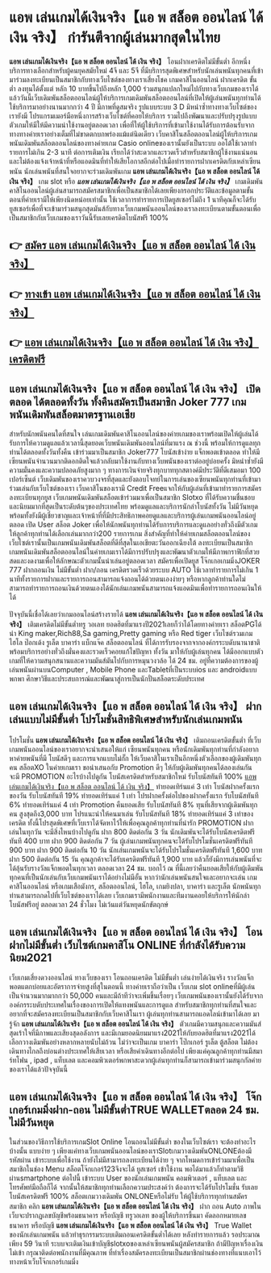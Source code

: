 # แอพ เล่นเกมได้เงินจริง【แอ พ สล็อต ออนไลน์ ได้ เงิน จริง】  กำรันตีจากผู้เล่นมากสุดในไทย 

**แอพ เล่นเกมได้เงินจริง【แอ พ สล็อต ออนไลน์ ได้ เงิน จริง】** โอนฝากเครดิตไม่มีขั้นต่ำ  อีกหนึ่งบริการทางเลือกสำหรับผู้คนยุคสมัยใหม่ 4จี และ 5จี ที่มีบริการสุดพิเศษสำหรับนักเล่นพนันทุกคนที่เข้ามาร่วมลงทะเบียนเป็นสมาชิกกับทางเว็บไซต์ของทางเราเสี่ยงโชค เกมคาสิโนออนไลน์ ฝากเครดิต ขั้นต่ำ ลงทุนได้ตั้งแต่ หลัก 10 บาทขึ้นไปถึงหลัก 1,000 ร่วมสนุกแปลกใหม่ไปกับทางเว็บเกมของเราได้แล้ววันนี้เว็บเดิมพันสล็อตออนไลน์ผู้ให้บริการเกมเดิมพันสล็อตออนไลน์ที่เปิดให้ผู้เล่นพนันทุกท่านได้ใช้บริการมาอย่างนานมากกว่า 4 ปี มีภาพที่ดูสมจริง รูปแบบระบบ 3 D
มิหนำซ้ำทางทางเว็บไซต์ของเรายังมี โปรแกรมเมอร์มือหนึ่งการสร้างเว็บไซต์ที่คอยให้บริการ  รวมไปถึงพัฒนาและปรับปรุงรูปแบบตัวเกมให้มีให้มีความน่าใช้งานอยู่ตลอดเวลา เพื่อที่ให้ผู้ใช้บริการที่เข้ามาใช้งานได้รับการต้อนรับจากทางทางค่ายเราอย่างเต็มที่ไม่ขาดตกบกพร่องแม้แต่นิดเดียว เว็บคาสิโนสล็อตออนไลน์ผู้ให้บริการเกมพนันเดิมพันสล็อตออนไลน์ของทางค่ายเกม Casio onlineของเรานั้นยังเป็นระบบ ออโต้ใช้เวลาทำรายการไม่เกิน 2-3 นาที ต่อการเติมเงิน เรียกได้ว่าสะดวกและรวดเร็วสำหรับสมาชิกผู้ใช้งานแน่นอนและไม่ต้องแจ้งเจ้าหน้าที่หรือแอดมินที่ทำให้เสียโอกาสอีกต่อไปเมื่อทำรายการฝากเครดิตกับเหล่าเซียนพนัน
นักเล่นพนันที่สนใจอยากจะร่วมเดิมพันเกม **แอพ เล่นเกมได้เงินจริง【แอ พ สล็อต ออนไลน์ ได้ เงิน จริง】** เกม slot  หรือ ***แอพ เล่นเกมได้เงินจริง【แอ พ สล็อต ออนไลน์ ได้ เงิน จริง】*** เกมเดิมพันคาสิโนออนไลน์ผู้เล่นสามารถสมัครสมาชิกเพื่อเป็นสมาชิกได้เลยเพียงกรอกประวัติและข้อมูลตามขั้นตอนที่ค่ายเรามีให้เพียงนิดหน่อยเท่านั้น ใช้เวลาการทำรายการเปิดยูสเซอร์ไม่ถึง 1 นาทีคุณก็จะได้รับยูสเซอร์เพื่อที่จะเข้ามาร่วมสนุกสุดมันส์กับทางเว็บเกมพนันออนไลน์ของเราลงทะเบียนตามขั้นตอนเพื่อเป็นสมาชิกกับเว็บเกมของเราวันนี้รับเลยเครดิตโบนัสฟรี 100%

## 👉 [สมัคร แอพ เล่นเกมได้เงินจริง【แอ พ สล็อต ออนไลน์ ได้ เงิน จริง】](https://archa888.com/)
## 👉 [ทางเข้า แอพ เล่นเกมได้เงินจริง【แอ พ สล็อต ออนไลน์ ได้ เงิน จริง】](https://archa888.com/)
## 👉 [แอพ เล่นเกมได้เงินจริง【แอ พ สล็อต ออนไลน์ ได้ เงิน จริง】 เครดิตฟรี](https://archa888.com/)

## แอพ เล่นเกมได้เงินจริง【แอ พ สล็อต ออนไลน์ ได้ เงิน จริง】 เปิดตลอด ได้ตลอดทั้งวัน ทั้งคืนสมัครเป็นสมาชิก Joker 777 เกมพนันเดิมพันสล็อตมาตรฐานเอเชีย

สำหรับนักพนันคนใดที่สนใจ เล่นเกมเดิมพันคาสิโนออนไลน์ของค่ายเกมของเราพร้อมเปิดให้ผู้เล่นได้รับการให้ความดูแลแล้วเวลานี้สุดยอดเว็บพนันเดิมพันออนไลน์ที่มาแรง ณ ช่วงนี้ พร้อมให้การดูแลทุกท่านได้ตลอดทั้งวันทั้งคืน เข้าร่วมมาเป็นสมาชิก Joker777 โบนัสเข้าง่าย แจ็กพอตเข้าตลอด ทำให้มีเซียนพนันจำนวนมากติดอกติดใจแล้วกลับมาใช้งานกับทางเว็บพนันของเราต่ออยู่บ่อยครั้ง มิหนำซ้ำยังมีความมั่นคงและความปลอดภัยสูงมาก ๆ ทางการเงินจ่ายจริงทุกบาททุกสตางค์มีประวัติที่ดีเสมอมา 100 เปอร์เซ็นต์ เว็บเดิมพันของเราควบวงจรที่สุดและยังตอบโจทย์ในการเล่นของเซียนพนันทุกท่านที่เข้ามาร่วมเล่นกับเว็บไซต์ของเรา
เว็บคาสิโนของเรามี Credit Freeแจกให้กับผู้เล่นที่เข้ามาทำรายการสมัครลงทะเบียนทุกยูส เว็บเกมพนันเดิมพันสล็อตเข้าร่วมมาเพื่อเป็นสมาชิก Slotxo ที่ได้รับความชื่นชอบและนิยมมากที่สุดเป็นระดับต้นๆของประเทศไทย พร้อมดูแลและบริการนักล่าโบนัสทั้งวัน ไม่มีวันหยุดพร้อมทั้งยังมีผู้เชี่ยวชาญและเจ้าหน้าที่ที่มีประสิทธิภาพคอยดูแลและบริการผู้เล่นเกมพนันออนไลน์อยู่ตลอด เปิด User สล็อต Joker เพื่อให้นักพนันทุกท่านได้รับการบริการและดูแลอย่างทั่วถึงมีตัวเกมให้ลูกค้าทุกท่านได้เลือกเล่นมากกว่า200 รายการเกม
สิ่งสำคัญที่ทำให้ค่ายเกมสล็อตออนไลน์ของเว็บไซต์เรานั้นเป็นเกมพนันเดิมพันสล็อตที่ดีที่สุดในเอเชียตะวันออกเฉียงใต้ ลงทะเบียนเป็นสมาชิก  เกมพนันเดิมพันสล็อตออนไลน์ในค่ายเกมเราได้มีการปรับปรุงและพัฒนาตัวเกมให้มีภาพกราฟิกที่สวยสดและงดงามเพื่อให้ลักษณะตัวเกมนั้นน่าเล่นอยู่ตลอดเวลา สมัครเพื่อเปิดยูส โจ๊กเกอเกมมิ่งJOKER 777 ฝากถอนเงิน ไม่มีขั้นต่ำ ฝาก/ถอน เครดิตรวดเร็วด้วยระบบ AUTO ใช้เวลาทำรายการไม่เกิน 1 นาทีทั้งรายการฝากและรายการถอนสามารถแจ้งถอนได้ด้วยตนเองง่ายๆ หรือหากลูกค้าท่านใดไม่สามารถทำรายการถอนเงินด้วยตนเองได้นักเล่นเกมพนันสามารถแจ้งแอดมินเพื่อทำรายการถอนเงินให้ได้

ปัจจุบันนี้เชื่อได้เลยว่าเกมออนไลน์สร้างรายได้ **แอพ เล่นเกมได้เงินจริง【แอ พ สล็อต ออนไลน์ ได้ เงิน จริง】** เติมเครดิตไม่มีขั้นต่ำทรู วอเลท ยอดฮิตที่มาแรงปี2021เลยก็ว่าได้โดยทางค่ายเรา สล็อตPGได้นำ  King maker,Rich88,Sa gaming,Pretty gaming  หรือ Red tiger เว็บไซต์รวมเกมไฮโล ป๊อกเด้ง รูเล็ต บาคาร่า แบ็กแจ๊ค สล็อตออนไลน์ ที่ได้การรับรองจากจากองค์กรระบดับนานาชาติ พร้อมบริการอย่างทั่วถึงมั่นคงและรวดเร็วคอยแก้ไขปัญหา ทั้งวัน มาให้กับผู้เล่นทุกคน ได้มีออกแบบตัวเกมที่ให้ความสนุกสนานและความมันส์มันไปกับการหมุนวงวล้อ ได้ 24 ชม. อยู่ที่ความต้องการของผู้เล่นพนันผ่านบนComputer , Mobile Phone และTabletที่เป็นระบบios และ androidแบบพกพา ศึกษาวิธีและประสบการณ์และพัฒนาสู่การเป็นนักปั่นสล็อตระดับประเทศ

## แอพ เล่นเกมได้เงินจริง【แอ พ สล็อต ออนไลน์ ได้ เงิน จริง】 ฝากเล่นแบบไม่มีขั้นต่ำ โปรโมชั่นสิทธิพิเศษสำหรับนักเล่นเกมพนัน

โปรโมชั่น **แอพ เล่นเกมได้เงินจริง【แอ พ สล็อต ออนไลน์ ได้ เงิน จริง】** เติมถอนเครดิตขั้นต่ำ ที่เว็บเกมพนันออนไลน์ของเราอยากจะนำเสนอให้แก่  เซียนพนันทุกคน หรือนักเดิมพันทุกท่านที่กำลังอยากหาค่ายพนันที่มี โบนัสดีๆ และการแจกแบบไม่กั๊ก ให้เว็บคาสิโนเราเป็นอีกหนึ่งตัวเลือกของผู้เดิมพันทุกคน สล็อตXO ในค่ายเกมเรา ขอนำเสนอกับ Promotion ดีๆ ให้กับผู้เดิมพันทุกคนได้ลองเล่นกัน จะมี PROMOTION อะไรบ้างไปดูกัน
โบนัสเครดิตสำหรับสมาชิกใหม่ รับโบนัสทันที 100% [แอพ เล่นเกมได้เงินจริง【แอ พ สล็อต ออนไลน์ ได้ เงิน จริง】](https://archa888.com/) ทำยอดเทิร์นแค่ 3 เท่า
โบนัสฝากครั้งแรกของวัน รับโบนัสทันที 19% ทำยอดเทิร์นแค่ 1 เท่า
โปรฝากครั้งต่อไปของฝากครั้งแรก รับโบนัสทันที 6% ทำยอดเทิร์นแค่ 4 เท่า
 Promotion คืนยอดเสีย รับโบนัสทันที 8% ทุนที่เสียจากผู้เดิมพันทุกคน สูงสุดถึง3,000 บาท
โปรแนะนำให้คนมาเล่น รับโบนัสทันที 18% ทำยอดเทิร์นแค่ 3 เท่าของเครดิต
ทั้งนี้โปรสุดพิเศษที่เว็บเราได้จัดหาไว้ให้เพื่อคุณลูกค้าทุกท่านที่น่ารัก  PROMOTION ฝากเล่นในทุกวัน จะมีสิ่งไหนบ้างไปดูกัน
ฝาก 800 ติดต่อกัน 3 วัน นักเดิมพันจะได้รับโบนัสเครดิตฟรีทันที 400 บาท
ฝาก 900 ติดต่อกัน 7 วัน ผู้เล่นเกมพนันทุกคนจะได้รับโปรโมชั่นเครดิตฟรีทันที 900 บาท
ฝาก 900 ติดต่อกัน 10 วัน นักเล่นเกมพนันจะได้รับโปรโมชั่นเครดิตฟรีทันที 1,600 บาท
ฝาก 500 ติดต่อกัน 15 วัน คุณลูกค้าจะได้รับเครดิตฟรีทันที 1,900 บาท
แล้วก็ยังมีการเล่นพนันที่จะได้ลุ้นรับรางวัลแจ็กพอตในทุกเวลา ตลอดเวลา 24 ชม. บอกไว้ ณ ที่นี้เลยว่าคืนยอดเสียให้กับผู้เดิมพันทุกคนที่เป็นนักเล่นกับเว็บเกมพนันเราได้อย่างไม่มีอั้น หากว่านักเล่นพนันสนใจและอยากจะเล่น เกมคาสิโนออนไลน์ หรือเกมเสือมังกร, สล็อตออนไลน์, ไฮโล, เกมยิงปลา, บาคาร่า และรูเล็ต นักพนันทุกท่านสามารถกดไปที่เว็บไซต์ของเราได้เลย เว็บเกมเรามีพนักงานและทีมงานคอยให้บริการให้นักล่าโบนัสฟรีอยู่ ตลอดเวลา 24 ชั่วโมง ไม่เว้นแต่วันหยุดนักขัตฤกษ์

## แอพ เล่นเกมได้เงินจริง【แอ พ สล็อต ออนไลน์ ได้ เงิน จริง】 โอนฝากไม่มีขั้นต่ำ  เว็บไซต์เกมคาสิโน ONLINE ที่กำลังได้รับความนิยม2021

เว็บเกมเสี่ยงดวงออนไลน์ ทางเว็บของเรา โอนถอนเครดิต ไม่มีขั้นต่ำ เล่นง่ายได้เงินจริง รางวัลแจ็กพอตแตกบ่อยและอัตราการจ่ายสูงที่สุในตอนนี้ ทางค่ายเราถือว่าเป็น เว็บเกม slot onlineที่มีผู้เล่นเป็นจำนวนมากมากกว่า 50,000 คนและมีถ้าทีว่าจะเพิ่มขึ้นเรื่อยๆ เว็บเกมพนันของเรานั้นยังได้รับจากองค์กรระบดับประเทศในเรื่องของการเปิดให้แทงพนันและการดูแล สำหรับสมาชิกทุกท่านที่สนใจและอยากที่จะสมัครลงทะเบียนเป็นสมาชิกกับเว็บคาสิโนเรา ผู้เล่นทุกท่านสามารถแอดไลน์เข้ามาได้เลย
	มารู้จัก **แอพ เล่นเกมได้เงินจริง【แอ พ สล็อต ออนไลน์ ได้ เงิน จริง】** ตัวเกมมีความสนุกและความมันส์สุดเร้าใจที่มีภาพและเสียงสุดอลังการ และมีเกมยอดนิยมมาแรง2021ให้กับยอดฮิตที่มาแรง2021ได้เลือกวางเดิมพันอย่างหลากหลายนับไม่ถ้วน  ไม่ว่าจะเป็นเกม บาคาร่า โป๊กเกอร์ รูเล็ต ตู้สล็อต ไม่ต้องเดินทางไกลถึงบ่อนต่างประเทศให้เสียเวลา หรือเสียค่าเดินทางอีกต่อไป เพียงแค่คุณลูกค้าทุกท่านมีสมาร์ทโฟน , ipad , แท็บเลต และคอมพิวเตอร์พกพาสะดวกผู้เล่นทุกท่านก็สามารถเข้ามาร่วมสนุกกัลค่ายของเราได้แล้วปัจจุบันนี้

## แอพ เล่นเกมได้เงินจริง【แอ พ สล็อต ออนไลน์ ได้ เงิน จริง】 โจ๊กเกอร์เกมมิ่งฝาก-ถอน ไม่มีขั้นต่ำTRUE WALLETตลอด 24 ชม. ไม่มีวันหยุด

ในส่วนของวิธีการใช้บริการเกมSlot Online โอนถอนไม่มีขั้นต่ำ ของในเว็บไซต์เรา จะต้องทำอะไรบ้างนั้น แบบง่าย ๆ เพียงแค่ทางเว็บเกมพนันออนไลน์ของเราSlotเกมวางเดิมพันONLONEต้องมี รหัสผ่าน เข้าระบบเพื่อใช้งาน ถ้ายังไม่มีสามารถลงทะเบียนได้ง่าย ๆ จากโหมดการเข้าร่วมมาเพื่อเป็นสมาชิกในช่อง Menu สล็อตโจ๊กเกอร์123จึงจะได้ ยูสเซอร์ เข้าใช้งาน พอได้มาแล้วก็ทำตามวิธีผ่านsmartphone ต่อไปนี้
เข้าระบบ User  ของนักเล่นเกมพนัน คอมพิวเตอร์ , แท็บเลต และโทรศัพท์มือถือก็ได้
จากนั้นให้สมาชิกทุกท่านเลือกความประสงค์ว่า ต้องการจะได้รับโปรโมชั่น รับเลยโบนัสเครดิตฟรี 100% สล็อตเกมวางเดิมพัน ONLONEหรือไม่รับ
ให้ผู้ใช้บริการทุกท่านสมัครสมาชิก คลิก **แอพ เล่นเกมได้เงินจริง【แอ พ สล็อต ออนไลน์ ได้ เงิน จริง】** ฝาก ถอน Auto ภาพในเว็บจะปรากฏเลขบัญชีพร้อมธนาคาร หรือบัญชี ทรูวอเลท ของผู้ให้บริการขึ้นมา
คัดลอกหมายเลขธนาคาร หรือบัญชี **แอพ เล่นเกมได้เงินจริง【แอ พ สล็อต ออนไลน์ ได้ เงิน จริง】** True Wallet ของนักเล่นเกมพนัน แล้วทำธุรกรรมระบบเติมถอนเครดิตขั้นต่ำได้เลย
หลังทำรายการแล้ว รอประมาณเพียง 59 วินาที ระบบจะเติมเงินเข้าบัญชีslotxoของเหล่าเซียนพนันผู้สมัครสมาชิก
ถ้ามีปัญหาเรื่องเงินไม่เข้า กรุณาติดต่อพนักงานที่มีคุณภาพ ที่ทำเรื่องสมัครลงทะเบียนเป็นสมาชิกผ่านช่องทางที่แนบเอาไว้ทางหน้าเว็บโจ๊กเกอร์เกมมิ่ง


